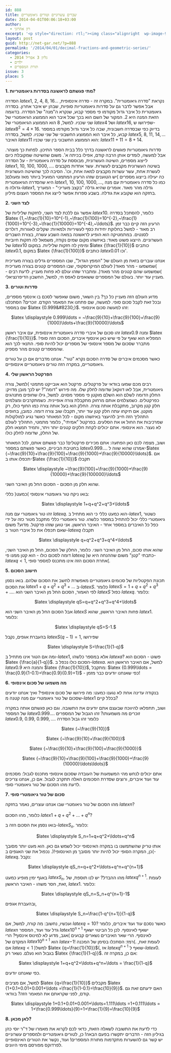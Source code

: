 ```yaml
---
id: 888
title: שברים עשרוניים וטורים גיאומטריים
date: 2014-04-01T00:06:18+03:00
author:
  - רון אהרוני
excerpt: '<p style="direction: rtl;"><img class="alignright  wp-image-909" alt="fractal2" src="http://net-gar.net/wp-content/uploads/2014/03/fractal2.jpg" width="86" height="86" />הסדרה 1,2,4,8,16 נקראת "סדרה גיאומטרית". במקרה זה - סדרה אינסופית, אבל אפשר לדבר גם על סדרות גיאומטריות סופיות, שבהן יש איבר אחרון. בסדרה גיאומטרית כל איבר גדול מקודמו פי מספר קבוע, שנקרא ה"מנה" של הסדרה. בדוגמה הזאת המנה היא 2. המקור של השם הוא בכך שכל איבר הוא הממוצע הגיאומטרי של שני שכניו. למשל, 8 הוא הממוצע הגיאומטרי של 4 ושל 16...</p>'
layout: post
guid: http://net-gar.net/?p=888
permalink: '/2014/04/01/decimal-fractions-and-geometric-series/'
categories:
  - גליון 3 אפריל 2014
  - ילדים
  - תורת המספרים
issue: 3
place: 5
---
```

**1. מתי פגשתם לראשונה בסדרות גיאומטריות?** 

הסדרה $latex {1,~2,~4,~8,~16\ldots}$ נקראת "סדרה גיאומטרית". במקרה זה - סדרה אינסופית, אבל אפשר לדבר גם על סדרות גיאומטריות סופיות, שבהן יש איבר אחרון. בסדרה גיאומטרית כל איבר גדול מקודמו פי מספר קבוע, שנקרא ה"מנה" של הסדרה. בדוגמה הזאת המנה היא 2. המקור של השם הוא בכך שכל איבר הוא הממוצע הגיאומטרי של שני שכניו. למשל, 8 הוא הממוצע הגיאומטרי של $latex {4}$ ושל $latex {16}$, שפירושו ש-$latex {8^2=4 \times 16}$. בדיוק כפי שבסדרה חשבונית, שבה כל איבר גדול מקודמו במספר קבוע, כל איבר הוא הממוצע החשבוני של שני שכניו. למשל, בסדרה $latex {5,~8,~11,~14,\ldots}$ האיבר $latex {11}$ הוא הממוצע החשבוני בין שני שכניו: $latex {11+11=8+14}$.

סדרות גיאומטריות פוגשים לראשונה בדרך כלל בבית הספר התיכון. לפחות כך מוצהר. אבל למעשה, לומדים אותן הרבה קודם, אפילו בכיתה א'. משום שהשיטה שמקובלת כיום לייצוג מספרים, השיטה העשרונית, מבוססת על סדרה גיאומטרית - על הסדרה $latex {1,~10,~100,~1000,\ldots}$. בשיטה העשרונית מקבצים לעשרות. עשר אחדות מקבצים לעשרת אחת, עשר עשרות מקבצים למאה אחת, וכו'. הסיבה לכך שהשיטה העשרונית כה יעילה בייצוג מספרים )יש הטוענים שזהו הרעיון המתמטי המועיל ביותר מאז ומעולם( היא שהסדרה הגיאומטרית $latex {1,~10,~100,~1000,\ldots}$, כמו כל סדרה גיאומטרית עם מנה גדולה מ-$latex {1}$, גדלה מהר מאוד. אומרים שהיא גדלה "בקצב מעריכי" - המעריך בחזקה הוא שקובע את גודלה. בשבע ספרות אפשר לייצג את המספר העצום מיליון.

**2. לצד השני** 

אפשר גם ללכת לצד השני, לחזקות שליליות של $latex {10}$. כלומר, להסתכל בסדרה $latex {1,~\frac{1}{10}=10^{-1},~\frac{1}{100}=10^{-2},~\frac{1}{1000}=10^{-3},~\frac{1}{10000}=10^{-4},~\ldots}$. הרעיון הזה קיים כבר זמן רב מאוד - למשל בחלוקת יחידות כסף לעשיריות ולמאיות: שקלים לאגורות, דולרים לסנטים. במתמטיקה הוא הופיע לראשונה במאה השבע עשרה, בצורת השברים העשרוניים. הייצוג פשוט מאוד: באיזשהו מקום שמים נקודה, משמאל לה חזקות חיוביות של $latex {10}$ ומימין לה חזקות שליליות. במקום $latex {\frac{1}{10}}$ כותבים $latex {0.1}$, במקום $latex {\frac{1}{100}}$ כותבים $latex {0.01}$ וכו'.

אנחנו עוברים בזאת מן העולם של "המפץ הגדול", שבו המספרים גדלים בצורה מעריכית )שמשמעו - מהר מאוד( לעולם המיקרוסקופי, שבו המספרים קטנים בצורה מעריכית )שמשמעו שהם קטנים מהר מאוד(. ומתברר שזהו עולם לא פחות מעניין. לדעת רבים - מעניין עוד יותר. בעולם של המספרים ששואפים לאפס חי, למשל, החשבון הדיפרנציאלי.

**3. סדרות וטורים** 

מדוע העולם הזה מעניין כל כך? בין השאר, משום שאפשר לסכם בו אינסוף מספרים, ובכל זאת לקבל סכום סופי. למעשה, שם פתחנו את המאמר הקודם. זוכרים? הסתכלנו שם במספר $latex {0.999&#8230;}$. זהו למעשה סכום אינסופי:

<p align="center">
  $latex \displaystyle 0.999\ldots = ~\frac{9}{10}+\frac{9}{100}+\frac{9}{1000}\ldots+\frac{9}{10000}\ldots$
</p>

זהו סכום של איברי סדרה גיאומטרית אינסופית, עם איבר ראשון $latex {0.9}$ ומנה $latex {\frac{1}{10}}$. המפליא הוא שאף על פי שיש כאן אינסוף איברים, הסכום הזה סופי! מתברר שסכום של מספר אינסופי של מספרים יכול להיות סופי. התנאי לכך הוא שהמספרים קטנים מהר מספיק.

כאשר מסכמים איברים של סדרה הסכום נקרא "טור". אנחנו מדברים אם כן על טורים גיאומטריים, במקרה הזה טורים גיאומטריים אינסופיים.

**4. הפרקטל הראשון שלי** 

רבים מכם שמעו בוודאי על פרקטלים. פרקטל הוא אובייקט מתמטי )למשל, צורה גיאומטרית, אבל לאו דווקא( שדומה לחלק שלו. מה פירוש "דומה"? יש לכך מובן מדויק: החלק הדומה לשלם הוא השלם מוקטן פי מספר מסוים. למשל, גילו שחופים מתנהגים כפרקטלים. כשמצלמים אותם מרחוק מתקבלת צורה אופיינית. כשמתקרבים ומצלמים חלק קטן מקרוב, מתקבלת אותה צורה. החלק הוא בעל אותה צורה כמו החוף כולו, רק מוקטן. אם תיקחו עתה חלק קטן עוד יותר, תקבלו שוב צורה דומה. כמובן, בחופים התהליך הזה חייב להיעצר באיזשהו מקום - לכל המאוחר כאשר נגיע למולקולות שמרכיבות את החול או את הסלעים. בפרקטל "אמיתי", כלומר מתמטי, התהליך לעולם לא נעצר. הוא אינסופי. אתם יכולים לקחת חלקים קטנים יותר ויתר, ותמיד תמצאו חלק של החלק, שדומה לחלק כולו.

ושוב, מצפה לכם כאן הפתעה: אתם מכירים פרקטלים! כבר פגשתם אותם, לכל המאוחר בחטיבת הביניים, כאשר פגשתם במספר $latex {0.999\ldots}$. אמרנו שהוא שווה ל-$latex {~\frac{9}{10}+\frac{9}{100}+\frac{9}{1000}+\frac{9}{10000}\ldots}$. אם תכפלו אותו ב-$latex {\frac{1}{10}}$ תקבלו

<p align="center">
  $latex \displaystyle ~\frac{9}{100}+\frac{9}{1000}+\frac{9}{10000}+\frac{9}{100000}\ldots$
</p>

שהוא חלק מן הסכום - הסכום החל מן האיבר השני.

בואו ניקח טור גיאומטרי אינסופי )כמעט( כללי:

<p align="center">
  $latex \displaystyle 1+q+q^2+q^3+\ldots$
</p>

זהו טור גיאומטרי עם מנה $latex {q}$. הוא כמעט כללי כי הוא מתחיל ב-$latex {1}$, כשטור גיאומטרי כללי יכול להתחיל במספר כלשהו. טור גיאומטרי כללי מתקבל מטור כזה על ידי כפל כל האיברים במספר אחד - האיבר הראשון. אני טוען שזהו פרקטל. מדוע? משום שאם תכפלו את כל איברי הטור ב-$latex {q}$ תקבלו

<p align="center">
  $latex \displaystyle q+q^2+q^3+q^4+\ldots$
</p>

שהוא אותו סכום, החל מן האיבר השני. כלומר, החלק של הסכום, החל מן האיבר השני, דומה לסכום כולו - הוא קטן ממנו פי $latex {q}$ )כתבתי "קטן" משום שההנחה היא ש-$latex {q<1}$, אחרת הסכום הזה אינו מתכנס למספר סופי(.

**5. חישוב הסכום** 

תכונת הפקטליות של סכומים גיאומטריים מאפשרת לחשב את הסכום שלהם. בואו נסמן את הסכום $latex {1+q+q^2+q^3+\ldots}$ ב-$latex {S}$. כלומר $latex {S=1+q+q^2+q^3+\ldots}$. לפי האמור, הסכום החל מן האיבר השני הוא $latex {S}$ כפול $latex {q}$. כלומר:

<p align="center">
  $latex \displaystyle qS=q+q^2+q^3+q^4+\ldots$
</p>

אבל הסכום החל מן האיבר השני הוא $latex {S}$ פחות האיבר הראשון, שהוא $latex {1}$. כלומר:

<p align="center">
  $latex \displaystyle qS=S-1.$
</p>

בהעברת אגפים, נקבל $latex {S(q-1)=1}$, שפירושו

<p align="center">
  $latex \displaystyle S=\frac{1}{1-q}$
</p>

ומה אם הטור אינו מתחיל ב-$latex {1}$, אלא במספר כלשהו $latex {a}$? פשוט - הסכום הוא $latex {\frac{a}{1-q}}$. הסכום כולו נכפל ב-$latex {a}$. למשל, אם האיבר הראשון הוא $latex {0.9}$ והמנה היא $latex {\frac{1}{10}}$, מתקבל: $latex {0.999\ldots = \frac{0.9}{1-0.1}=\frac{0.9}{0.9}=1}$ - כפי שאנחנו יודעים כבר מזמן!

**6. מה משמעו של סכום אינסופי** 

בנקודה עדינה אחת לא נגענו כמעט: מה פירושו של סכום אינסופי? ואיך אנחנו יודעים שסכום של טור גיאומטרי עם מנה קטנה מ-$latex {1}$ בכלל קיים?

ושוב, תתפלאו להיווכח שבעצם אתם יודעים את התשובה. וגם כאן פגשתם אותה במקרה של המספר $latex {0.999\ldots}$. זוכרים מה משמעותו? זהו הגבול של המספרים $latex {0.9,~0.99,~0.999,\ldots}$. כלומר זהו גבול הסדרה

<p align="center">
  $latex {~\frac{9}{10}}$
</p>

<p style="text-align: center;">
  $latex {~\frac{9}{10}+\frac{9}{100}}$
</p>

<p style="text-align: center;">
  $latex {~\frac{9}{10}+\frac{9}{100}+\frac{9}{1000}}$
</p>

<p style="text-align: center;">
  $latex {~\frac{9}{10}+\frac{9}{100}+\frac{9}{1000}+\frac{9}{10000}\ldots\ldots}$
</p>

אתם יכולים לנחש מהי המשמעות של העובדה שסכום אינסופי מתכנס לגבול: מסכמים עוד ועוד איברים, ורוצים שסדרת הסכומים האלה תתקרב לגבול. אם כן, אנחנו צריכים לדעת מהו הסכום של טור גיאומטרי סופי.

**7. סכום של טור גיאומטרי סופי** 

מהו הסכום של טור גיאומטרי שבו אנחנו עוצרים, נאמר בחזקה $latex {n}$?

כלומר, מהו הסכום $latex {1+q+q^2+\ldots+q^n}$?

בואו נסמן את הסכום הזה ב-$latex {S_n}$. כלומר:

<p align="center">
  $latex \displaystyle S_n=1+q+q^2+\ldots+q^n$
</p>

אותו טריק שהשתמשנו בו במקרה האינסופי יכול לשמש גם כאן. הוא מעט יותר מסובך )כן, המקרה הסופי יכול להיות יותר מסובך מן האינסופי!(. נכפול את שני האגפים ב-$latex {q}$. נקבל:

<p align="center">
  $latex \displaystyle qS_n=q+q^2+\ldots+q^n+q^{n+1}$
</p>

באגף ימין מופיע כמעט $latex {S_n}$. מהו ההבדל? יש לנו תוספת, של $latex {q^{n+1}}$. לעומת זאת, חסר משהו - האיבר הראשון, $latex {1}$. כלומר:

<p align="center">
  $latex \displaystyle qS_n=S_n+q^{n+1}-1$
</p>

ובהעברת אגפים,

<p align="center">
  $latex \displaystyle S_n=\frac{1-q^{n+1}}{1-q}$
</p>

ועכשיו, נחשוב: מה קורה, למשל, אם $latex {q=10}$? כאשר נסכם עוד ועוד איברים, כלומר $latex {n}$ גדל עוד ועוד, המספר $latex {10^{n+1}}$ ישאף לאינסוף. לכן כל הביטוי ישאף לאינסוף. הרי שאר האיברים נשארים קבועים )אגב, מדוע לא למינוס אינסוף? הרי המקדם של $latex {10^{n+1}}$ הוא $latex {-1}$! רמז: הסתכלו בסימן של המכנה(. לעומת זאת, אם $latex {q<1}$ )למשל $latex {q=\frac{1}{10}}$(, אז $latex {q^{n+1}}$ שואף ל-$latex {0}$. בגבול הוא נעלם. נשאר רק $latex {\frac{1}{1-q}}$. אם כן, במקרה זה:

<p align="center">
  $latex \displaystyle 1+q+q^2+\ldots+q^n+\ldots = \frac{1}{1-q}$
</p>

כפי שאנחנו יודעים.

למשל, אם מציבים $latex {q=\frac{1}{10}}$ מקבלים $latex {1+0.1+0.01+0.001+\ldots =\frac{1}{1-0.1}=\frac{10}{9}}$. האם ידעתם זאת גם קודם, לפני שקראתם את המאמר הזה? בוודאי.

<p align="center">
  $latex \displaystyle 1+0.1+0.01+0.001+\ldots=1.111\ldots =1+0.111\ldots = 1+\frac{0.999\ldots}{9}=1+\frac{1}{9}=\frac{10}{9}$
</p>

**8. לאן מכאן?** 

כדי לדעת את התשובה לשאלה הזאת, כדאי לכם לקרוא את מאמרו של ד"ר יוסי כהן בגיליון הזה - הדברים יתקשרו בפעם הבאה! כן, לטורים גיאומטריים ולמספרים עשרוניים יש קשר גם להשערות מתקדמות מתורת המספרים! ועוד, נקשר את הטורים האינסופיים לפרדוקס מפורסם מימי היוונים.